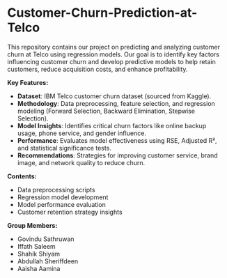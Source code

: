 # Customer-Churn-Prediction-at-Telco
This repository contains our project on predicting and analyzing customer churn at Telco using regression models. Our goal is to identify key factors influencing customer churn and develop predictive models to help retain customers, reduce acquisition costs, and enhance profitability.  


**Key Features:**
- **Dataset**: IBM Telco customer churn dataset (sourced from Kaggle).  
- **Methodology**: Data preprocessing, feature selection, and regression modeling (Forward Selection, Backward Elimination, Stepwise Selection).  
- **Model Insights**: Identifies critical churn factors like online backup usage, phone service, and gender influence.  
- **Performance**: Evaluates model effectiveness using RSE, Adjusted R², and statistical significance tests.  
- **Recommendations**: Strategies for improving customer service, brand image, and network quality to reduce churn.  

**Contents:**
- Data preprocessing scripts  
- Regression model development  
- Model performance evaluation  
- Customer retention strategy insights  

**Group Members:**
- Govindu Sathruwan
- Iffath Saleem
- Shahik Shiyam
- Abdullah Sheriffdeen
- Aaisha Aamina
